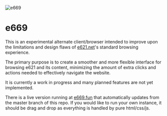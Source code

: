 ![e669](https://e669.fun/logosmall.png)

# e669

This is an experimental alternate client/browser intended to improve upon the limitations and design flaws of [e621.net](https://e621.net)'s standard browsing experience.

The primary purpose is to create a smoother and more flexible interface for browsing e621 and its content, minimizing the amount of extra clicks and actions needed to effectively navigate the website.

It is currently a work in progress and many planned features are not yet implemented.

There is a live version running at [e669.fun](https://e669.fun) that automatically updates from the master branch of this repo. If you would like to run your own instance, it should be drag and drop as everything is handled by pure html/css/js.
